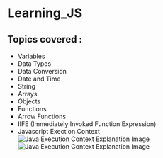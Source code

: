 # Learning_JS

<h2>Topics covered : </h2>
<ul>
  <li>Variables</li>
  <li>Data Types</li>
  <li>Data Conversion</li>
  <li>Date and Time</li>
  <li>String</li>
  <li>Arrays</li>
  <li>Objects</li>
  <li>Functions</li>
  <li>Arrow Functions</li>
  <li>IIFE (Immediately Invoked Function Expression)</li>
  <li>
    Javascript Exection Context
    <img src="images/js_execution_context_1.jpg" alt="Java Execution Context Explanation Image">
    <img src="images/js_execution_context_2.jpg" alt="Java Execution Context Explanation Image">
  </li>
</ul>
